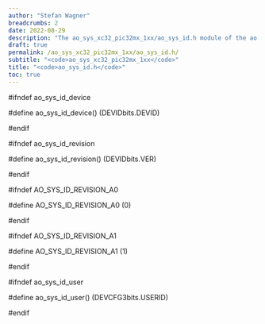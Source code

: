 ```yaml
---
author: "Stefan Wagner"
breadcrumbs: 2
date: 2022-08-29
description: "The ao_sys_xc32_pic32mx_1xx/ao_sys_id.h module of the ao real-time operating system."
draft: true
permalink: /ao_sys_xc32_pic32mx_1xx/ao_sys_id.h/ 
subtitle: "<code>ao_sys_xc32_pic32mx_1xx</code>"
title: "<code>ao_sys_id.h</code>"
toc: true
---
```


#ifndef ao_sys_id_device

#define ao_sys_id_device()      (DEVIDbits.DEVID)

#endif

#ifndef ao_sys_id_revision

#define ao_sys_id_revision()    (DEVIDbits.VER)

#endif

#ifndef AO_SYS_ID_REVISION_A0

#define AO_SYS_ID_REVISION_A0   (0)

#endif

#ifndef AO_SYS_ID_REVISION_A1

#define AO_SYS_ID_REVISION_A1   (1)

#endif

#ifndef ao_sys_id_user

#define ao_sys_id_user()        (DEVCFG3bits.USERID)

#endif

